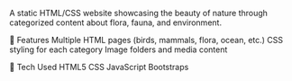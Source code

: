 A static HTML/CSS website showcasing the beauty of nature through categorized content about flora, fauna, and environment.

🌱 Features
Multiple HTML pages (birds, mammals, flora, ocean, etc.)
CSS styling for each category
Image folders and media content

📂 Tech Used
HTML5
CSS
JavaScript
Bootstraps
